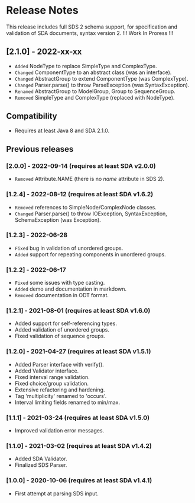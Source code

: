 # Release Notes

This release includes full SDS 2 schema support, for specification and 
validation of SDA documents, syntax version 2. !!! Work In Proress !!!

## [2.1.0] - 2022-xx-xx
- `Added` NodeType to replace SimpleType and ComplexType.
- `Changed` ComponentType to an abstract class (was an interface).
- `Changed` AbstractGroup to extend ComponentType (was ComplexType).
- `Changed` Parser.parse() to throw ParseException (was SyntaxException).
- `Renamed` AbstractGroup to ModelGroup, Group to SequenceGroup.
- `Removed` SimpleType and ComplexType (replaced with NodeType).

## Compatibility

- Requires at least Java 8 and SDA 2.1.0.

## Previous releases

### [2.0.0] - 2022-09-14 (requires at least SDA v2.0.0)
- `Removed` Attribute.NAME (there is no *name* attribute in SDS 2).

### [1.2.4] - 2022-08-12 (requires at least SDA v1.6.2)
- `Removed` references to SimpleNode/ComplexNode classes.
- `Changed` Parser.parse() to throw IOException, SyntaxException, 
SchemaException (was Exception).

### [1.2.3] - 2022-06-28
- `Fixed` bug in validation of unordered groups.
- `Added` support for repeating components in unordered groups.

### [1.2.2] - 2022-06-17
- `Fixed` some issues with type casting.
- `Added` demo and documentation in markdown.
- `Removed` documentation in ODT format.

### [1.2.1] - 2021-08-01 (requires at least SDA v1.6.0)
- Added support for self-referencing types.
- Added validation of unordered groups.
- Fixed validation of sequence groups.

### [1.2.0] - 2021-04-27 (requires at least SDA v1.5.1)
- Added Parser interface with verify().
- Added Validator interface.
- Fixed interval range validation.
- Fixed choice/group validation.
- Extensive refactoring and hardening.
- Tag 'multiplicity' renamed to 'occurs'.
- Interval limiting fields renamed to min/max.

### [1.1.1] - 2021-03-24 (requires at least SDA v1.5.0)
- Improved validation error messages.

### [1.1.0] - 2021-03-02 (requires at least SDA v1.4.2)
- Added SDA Validator.
- Finalized SDS Parser.

### [1.0.0] - 2020-10-06 (requires at least SDA v1.4.1)
- First attempt at parsing SDS input.
